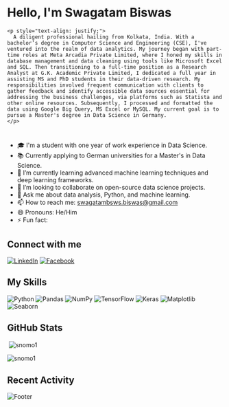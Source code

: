 <h1>Hello, I'm Swagatam Biswas</h1>

>
    <p style="text-align: justify;">
      A diligent professional hailing from Kolkata, India. With a bachelor’s degree in Computer Science and Engineering (CSE), I've ventured into the realm of data analytics. My journey began with part-time roles at Meta Arcadia Private Limited, where I honed my skills in database management and data cleaning using tools like Microsoft Excel and SQL. Then transitioning to a full-time position as a Research Analyst at G.K. Academic Private Limited, I dedicated a full year in assisting MS and PhD students in their data-driven research. My responsibilities involved frequent communication with clients to gather feedback and identify accessible data sources essential for addressing the business challenges, via platforms such as Statista and other online resources. Subsequently, I processed and formatted the data using Google Big Query, MS Excel or MySQL. My current goal is to pursue a Master's degree in Data Science in Germany.
    </p>
  </div>
</div>

#

- 🎓 I'm a student with one year of work experience in Data Science.
- 📚 Currently applying to German universities for a Master's in Data Science.
- 🌱 I’m currently learning advanced machine learning techniques and deep learning frameworks.
- 👯 I’m looking to collaborate on open-source data science projects.
- 💬 Ask me about data analysis, Python, and machine learning.
- 📫 How to reach me: swagatambsws.biswas@gmail.com
- 😄 Pronouns: He/Him
- ⚡ Fun fact: 

## Connect with me
[![LinkedIn](https://img.shields.io/badge/LinkedIn-blue?style=flat&logo=linkedin)](https://www.linkedin.com/in/swagatambiswas747/)
[![Facebook](https://img.shields.io/badge/Facebook-blue?style=flat&logo=facebook)](https://www.facebook.com/riki747)

## My Skills
![Python](https://img.shields.io/badge/Python-black?style=flat&logo=python)
![Pandas](https://img.shields.io/badge/Pandas-black?style=flat&logo=pandas)
![NumPy](https://img.shields.io/badge/NumPy-black?style=flat&logo=numpy)
![TensorFlow](https://img.shields.io/badge/TensorFlow-black?style=flat&logo=tensorflow)
![Keras](https://img.shields.io/badge/Keras-black?style=flat&logo=keras)
![Matplotlib](https://img.shields.io/badge/Matplotlib-black?style=flat&logo=matplotlib)
![Seaborn](https://img.shields.io/badge/Seaborn-black?style=flat&logo=seaborn)

## GitHub Stats

<p>&nbsp;<img align="center" src="https://github-readme-stats.vercel.app/api?username=snomo1&show_icons=true&locale=en" alt="snomo1" /></p>

<p><img align="center" src="https://github-readme-streak-stats.herokuapp.com/?user=snomo1&" alt="snomo1" /></p>

## Recent Activity
<!--START_SECTION:activity-->
<!--END_SECTION:activity-->

![Footer]()


